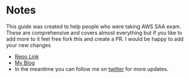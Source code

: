 # Notes

This guide was created to help people who were taking AWS SAA exam. These are comprehensive and covers almost everything but if you like to add more to it feel free fork this and create a PR. I would be happy to add your new changes

- [Repo Link](https://github.com/mraza007/knowledge-book/edit/master/_posts/2020-06-16-aws-sa-notes.md)
- [My Blog](https://muhammadraza.me/)
- In the meantime you can follow me on [twitter](https://twitter.com/muhammad_o7) for more updates.
